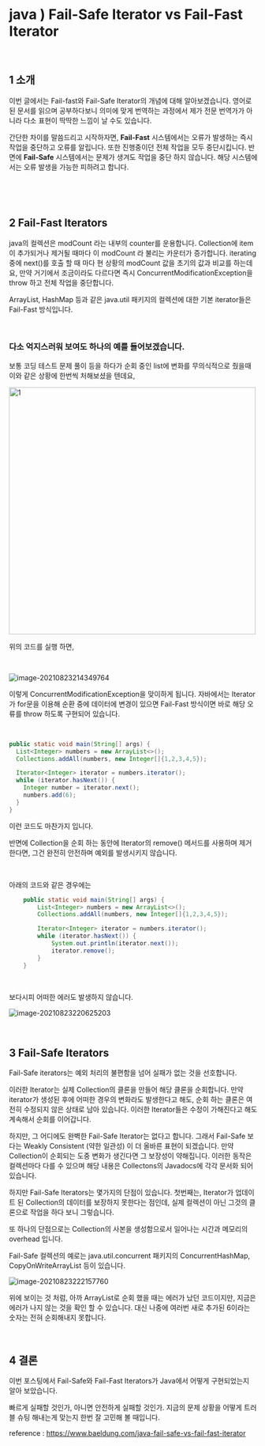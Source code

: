 # java ) Fail-Safe Iterator vs Fail-Fast Iterator

​	

## 1 소개

이번 글에서는 Fail-fast와 Fail-Safe Iterator의 개념에 대해 알아보겠습니다. 영어로 된 문서를 읽으며 공부하다보니 의미에 맞게 번역하는 과정에서 제가 전문 번역가가 아니라 다소 표현이 딱딱한 느낌이 날 수도 있습니다. 	

간단한 차이를 말씀드리고 시작하자면, **Fail-Fast** 시스템에서는 오류가 발생하는 즉시 작업을 중단하고 오류를 알립니다. 또한 진행중이던 전체 작업을 모두 중단시킵니다. 반면에 **Fail-Safe** 시스템에서는 문제가 생겨도 작업을 중단 하지 않습니다. 해당 시스템에서는 오류 발생을 가능한 피하려고 합니다.

​	

​		

## 2 Fail-Fast Iterators

java의 컬렉션은 modCount 라는 내부의 counter를 운용합니다. Collection에 item이 추가되거나 제거될 때마다 이 modCount 라 불리는 카운터가 증가합니다. iterating 중에 next()를 호출 할 때 마다 현 상황의 modCount 값을 초기의 값과 비교를 하는데요, 만약 거기에서 조금이라도 다르다면 즉시 ConcurrentModificationException을 throw 하고 전체 작업을 중단합니다.

ArrayList, HashMap 등과 같은 java.util 패키지의 컬렉션에 대한 기본 iterator들은 Fail-Fast 방식입니다.

​	

### 다소 억지스러워 보여도 하나의 예를 들어보겠습니다.

보통 코딩 테스트 문제 풀이 등을 하다가 순회 중인 list에 변화를 무의식적으로 줬을때 이와 같은 상황에 한번씩 처해보셨을 텐데요,

<img src=https://raw.githubusercontent.com/Shane-Park/markdownBlog/master/backend/java/fail-fast.assets/image-20210823214235253.webp width=500 height=500 alt=1>

위의 코드를 실행 하면,

​	

![image-20210823214349764](https://raw.githubusercontent.com/Shane-Park/markdownBlog/master/backend/java/fail-fast.assets/image-20210823214349764.webp)



이렇게 ConcurrentModificationException을 맞이하게 됩니다. 자바에서는 Iterator가 for문을 이용해 순환 중에 데이터에 변경이 있으면 Fail-Fast 방식이면 바로 해당 오류를 throw 하도록 구현되어 있습니다.

​	

```java
public static void main(String[] args) {
  List<Integer> numbers = new ArrayList<>();
  Collections.addAll(numbers, new Integer[]{1,2,3,4,5});

  Iterator<Integer> iterator = numbers.iterator();
  while (iterator.hasNext()) {
    Integer number = iterator.next();
    numbers.add(6);
  }
}
```

이런 코드도 마찬가지 입니다.



반면에 Collection을 순회 하는 동안에 Iterator의 remove() 메서드를 사용하며 제거한다면, 그건 완전히 안전하며 예외를 발생시키지 않습니다.

​	

아래의 코드와 같은 경우에는 

```java
    public static void main(String[] args) {
        List<Integer> numbers = new ArrayList<>();
        Collections.addAll(numbers, new Integer[]{1,2,3,4,5});

        Iterator<Integer> iterator = numbers.iterator();
        while (iterator.hasNext()) {
            System.out.println(iterator.next());
            iterator.remove();
        }
    }
```

​	

보다시피 어떠한 에러도 발생하지 않습니다.

![image-20210823220625203](https://raw.githubusercontent.com/Shane-Park/markdownBlog/master/backend/java/fail-fast.assets/image-20210823220625203.webp)

​		

## 3 Fail-Safe Iterators

Fail-Safe iterators는 예외 처리의 불편함을 넘어 실패가 없는 것을 선호합니다.

이러한 Iterator는 실제 Collection의 클론을 만들어 해당 클론을 순회합니다. 만약 iterator가 생성된 후에 어떠한 경우의 변화라도 발생한다고 해도, 순회 하는 클론은 여전히 수정되지 않은 상태로 남아 있습니다. 이러한 Iterator들은 수정이 가해진다고 해도 계속해서 순회를 이어갑니다.

하지만, 그 어디에도 완벽한 Fail-Safe Iterator는 없다고 합니다. 그래서 Fail-Safe 보다는 Weakly Consistent (약한 일관성) 이 더 올바른 표현이 되겠습니다. 만약 Collection이 순회되는 도중 변화가 생긴다면 그 보장성이 약해집니다. 이러한 동작은 컬렉션마다 다를 수 있으며 해당 내용은 Collectons의 Javadocs에 각각 문서화 되어 있습니다.

하지만 Fail-Safe Iterators는 몇가지의 단점이 있습니다. 첫번째는, Iterator가 업데이트 된 Collection의 데이터를 보장하지 못한다는 점인데, 실제 컬렉션이 아닌 그것의 클론으로 작업을 하다 보니 그렇습니다.

또 하나의 단점으로는 Collection의 사본을 생성함으로서 일어나는 시간과 메모리의 overhead 입니다.

Fail-Safe 컬렉션의 예로는 java.util.concurrent 패키지의 ConcurrentHashMap, CopyOnWriteArrayList 등이 있습니다.



![image-20210823222157760](https://raw.githubusercontent.com/Shane-Park/markdownBlog/master/backend/java/fail-fast.assets/image-20210823222157760.webp)



위에 보이는 것 처럼, 아까 ArrayList로 순회 했을 때는 에러가 났던 코드이지만, 지금은 에러가 나지 않는 것을 확인 할 수 있습니다. 대신 나중에 여러번 새로 추가된 6이라는 숫자는 전혀 순회해내지 못합니다.

​	

## 4 결론

이번 포스팅에서 Fail-Safe와 Fail-Fast Iterators가 Java에서 어떻게 구현되었는지 알아 보았습니다.

빠르게 실패할 것인가, 아니면 안전하게 실패할 것인가. 지금의 문제 상황을 어떻게 트러블 슈팅 해내는게 맞는지 한번 잘 고민해 볼 때입니다.



reference : https://www.baeldung.com/java-fail-safe-vs-fail-fast-iterator